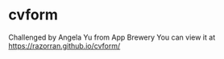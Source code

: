# cvform
Challenged by Angela Yu from App Brewery
You can view it at https://razorran.github.io/cvform/
